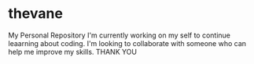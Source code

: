 # thevane
My Personal Repository
I'm currently working on my self to continue leaarning about coding.
I'm looking to collaborate with someone who can help me improve my skills.
THANK YOU
